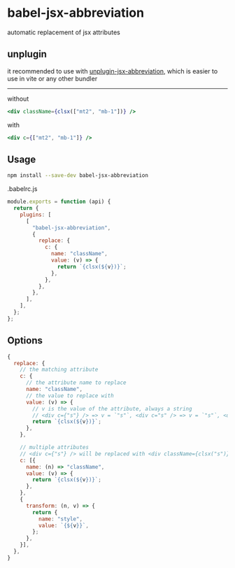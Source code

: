 # babel-jsx-abbreviation

automatic replacement of jsx attributes

## unplugin

it recommended to use with [unplugin-jsx-abbreviation](https://github.com/yjrhgvbn/unplugin-jsx-abbreviation), which is easier to use in vite or any other bundler

---

without

```jsx
<div className={clsx(["mt2", "mb-1"])} />
```

with

```jsx
<div c={["mt2", "mb-1"]} />
```

## Usage

```sh
npm install --save-dev babel-jsx-abbreviation
```

.babelrc.js

```js
module.exports = function (api) {
  return {
    plugins: [
      [
        "babel-jsx-abbreviation",
        {
          replace: {
            c: {
              name: "className",
              value: (v) => {
                return `{clsx(${v})}`;
              },
            },
          },
        },
      ],
    ],
  };
};
```

## Options

```js
{
  replace: {
    // the matching attribute
    c: {
      // the attribute name to replace
      name: "className",
      // the value to replace with
      value: (v) => {
        // v is the value of the attribute, always a string
        // <div c={"s"} /> => v = `"s"`, <div c="s" /> => v = `"s"`, <div c={["s"]} /> => v = `["s"]`
        return `{clsx(${v})}`;
      },
    },

    // multiple attributes
    // <div c={"s"} /> will be replaced with <div className={clsx("s")} style={"s"}/>
    c: [{
      name: (n) => "className",
      value: (v) => {
        return `{clsx(${v})}`;
      },
    },
    {
      transform: (n, v) => {
        return {
          name: "style",
          value: `{${v}}`,
        };
      },
    }],
  },
}
```
